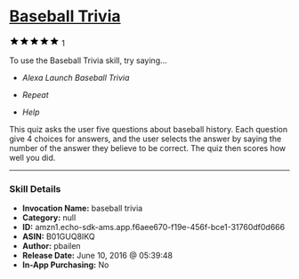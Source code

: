 # [Baseball Trivia](http://alexa.amazon.com/#skills/amzn1.echo-sdk-ams.app.f6aee670-f19e-456f-bce1-31760df0d666)
![5 stars](../../images/ic_star_black_18dp_1x.png)![5 stars](../../images/ic_star_black_18dp_1x.png)![5 stars](../../images/ic_star_black_18dp_1x.png)![5 stars](../../images/ic_star_black_18dp_1x.png)![5 stars](../../images/ic_star_black_18dp_1x.png) 1

To use the Baseball Trivia skill, try saying...

* *Alexa Launch Baseball Trivia*

* *Repeat*

* *Help*

This quiz asks the user five questions about baseball history.  Each question give 4 choices for answers, and the user selects the answer by saying the number of the answer they believe to be correct.  The quiz then scores how well you did.

***

### Skill Details

* **Invocation Name:** baseball trivia
* **Category:** null
* **ID:** amzn1.echo-sdk-ams.app.f6aee670-f19e-456f-bce1-31760df0d666
* **ASIN:** B01GUQ8IKQ
* **Author:** pbailen
* **Release Date:** June 10, 2016 @ 05:39:48
* **In-App Purchasing:** No
